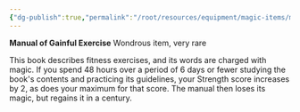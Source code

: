 ```yaml
---
{"dg-publish":true,"permalink":"/root/resources/equipment/magic-items/manual-of-gainful-exercise/","title":"Manual of Gainful Exercise"}
---
```


**Manual of Gainful Exercise**
Wondrous item, very rare

This book describes fitness exercises, and its words are charged with magic. If you spend 48 hours over a period of 6 days or fewer studying the book's contents and practicing its guidelines, your Strength score increases by 2, as does your maximum for that score. The manual then loses its magic, but regains it in a century.